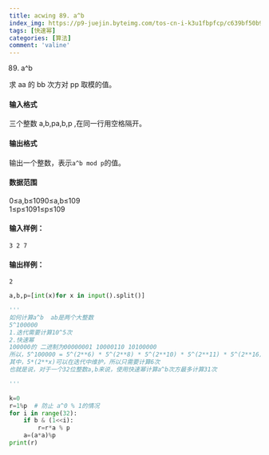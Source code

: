 ```yaml
---
title: acwing 89. a^b
index_img: https://p9-juejin.byteimg.com/tos-cn-i-k3u1fbpfcp/c639bf50b9364526bce0b444ea242403~tplv-k3u1fbpfcp-watermark.image
tags: [快速幂]
categories: [算法]
comment: 'valine'
---
```


89. a^b

求 aa 的 bb 次方对 pp 取模的值。

#### 输入格式

三个整数 a,b,pa,b,p ,在同一行用空格隔开。

#### 输出格式

输出一个整数，表示`a^b mod p`的值。

#### 数据范围

0≤a,b≤1090≤a,b≤109  
1≤p≤1091≤p≤109

#### 输入样例：

```text
3 2 7
```

#### 输出样例：

```text
2
```



```py
a,b,p=[int(x)for x in input().split()]

'''
如何计算a^b  ab是两个大整数
5^100000 
1.迭代需要计算10^5次
2.快速幂
100000的 二进制为00000001 10000110 10100000
所以，5^100000 = 5^(2**6) * 5^(2**8) * 5^(2**10) * 5^(2**11) * 5^(2**16) * 5^(2**17)
其中，5*(2**x)可以在迭代中维护，所以只需要计算6次
也就是说，对于一个32位整数a,b来说，使用快速幂计算a^b次方最多计算31次

'''

k=0
r=1%p  # 防止 a^0 % 1的情况
for i in range(32):
    if b & (1<<i):
        r=r*a % p
    a=(a*a)%p
print(r)
```